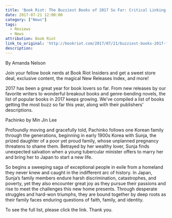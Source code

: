 ```yaml
---
title: 'Book Riot: The Buzziest Books of 2017 So Far: Critical Linking'
date: 2017-07-21 12:00:00
category: ["News"]
tags:
  - Reviews
  - News
attribution: Book Riot
link_to_original: 'http://bookriot.com/2017/07/21/buzziest-books-2017-far-critical-linking-july-21-2017/'
description:
---
```



By Amanda Nelson

Join your fellow book nerds at Book Riot Insiders and get a sweet store deal, exclusive content, the magical New Releases Index, and more!

2017 has been a great year for book lovers so far. From new releases by our favorite writers to wonderful breakout books and genre-bending novels, the list of popular books in 2017 keeps growing. We’ve compiled a list of books getting the most buzz so far this year, along with their publishers’ descriptions.

Pachinko by Min Jin Lee

Profoundly moving and gracefully told, Pachinko follows one Korean family through the generations, beginning in early 1900s Korea with Sunja, the prized daughter of a poor yet proud family, whose unplanned pregnancy threatens to shame them. Betrayed by her wealthy lover, Sunja finds unexpected salvation when a young tubercular minister offers to marry her and bring her to Japan to start a new life.

So begins a sweeping saga of exceptional people in exile from a homeland they never knew and caught in the indifferent arc of history. In Japan, Sunja’s family members endure harsh discrimination, catastrophes, and poverty, yet they also encounter great joy as they pursue their passions and rise to meet the challenges this new home presents. Through desperate struggles and hard-won triumphs, they are bound together by deep roots as their family faces enduring questions of faith, family, and identity.

To see the full list, please click the link. Thank you.